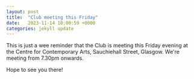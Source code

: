 ```yaml
---
layout: post
title:  "Club meeting this Friday"
date:   2023-11-14 10:00:59 +0000
categories: jekyll update
---
```


This is just a wee reminder that the Club is meeting this Friday evening at the Centre for Contemporary Arts, Sauchiehall Street, Glasgow. We're meeting from 7.30pm onwards. 

Hope to see you there!
